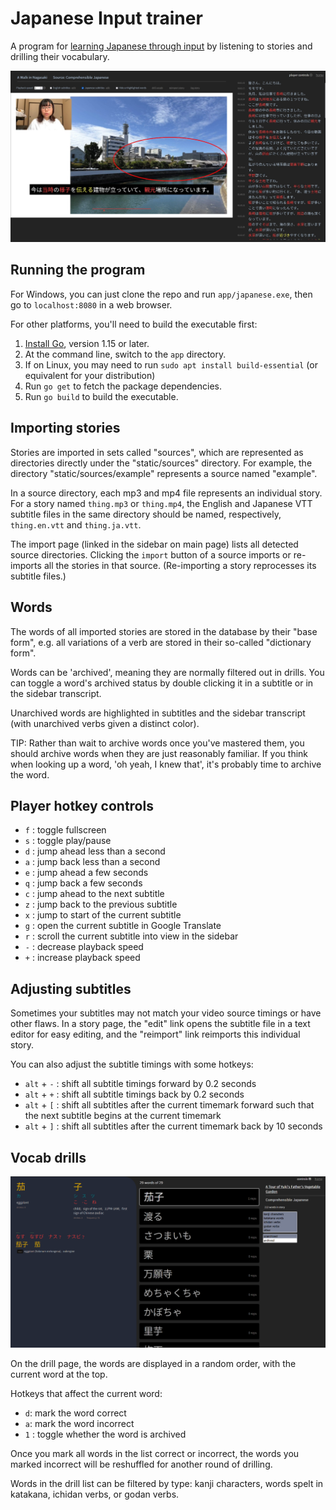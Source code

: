 # Japanese Input trainer

A program for [learning Japanese through input](input.md) by listening to stories and drilling their vocabulary.

![](./images/story.jpg)

## Running the program

For Windows, you can just clone the repo and run `app/japanese.exe`, then go to `localhost:8080` in a web browser.

For other platforms, you'll need to build the executable first:

1. [Install Go](https://go.dev/doc/install), version 1.15 or later.
1. At the command line, switch to the `app` directory.
1. If on Linux, you may need to run `sudo apt install build-essential` (or equivalent for your distribution)
1. Run `go get` to fetch the package dependencies.
1. Run `go build` to build the executable.

## Importing stories

Stories are imported in sets called "sources", which are represented as directories directly under the "static/sources" directory. For example, the directory "static/sources/example" represents a source named "example".

In a source directory, each mp3 and mp4 file represents an individual story. For a story named `thing.mp3` or `thing.mp4`, the English and Japanese VTT subtitle files in the same directory should be named, respectively, `thing.en.vtt` and `thing.ja.vtt`.

The import page (linked in the sidebar on main page) lists all detected source directories. Clicking the `import` button of a source imports or re-imports all the stories in that source. (Re-importing a story reprocesses its subtitle files.)

## Words

The words of all imported stories are stored in the database by their "base form", e.g. all variations of a verb are stored in their so-called "dictionary form".

Words can be 'archived', meaning they are normally filtered out in drills. You can toggle a word's archived status by double clicking it in a subtitle or in the sidebar transcript.

Unarchived words are highlighted in subtitles and the sidebar transcript (with unarchived verbs given a distinct color).

TIP: Rather than wait to archive words once you've mastered them, you should archive words when they are just reasonably familiar. If you think when looking up a word, 'oh yeah, I knew that', it's probably time to archive the word.

## Player hotkey controls

- `f` : toggle fullscreen
- `s` : toggle play/pause
- `d` : jump ahead less than a second
- `a` : jump back less than a second
- `e` : jump ahead a few seconds
- `q` : jump back a few seconds
- `c` : jump ahead to the next subtitle
- `z` : jump back to the previous subtitle
- `x` : jump to start of the current subtitle
- `g` : open the current subtitle in Google Translate
- `r` : scroll the current subtitle into view in the sidebar
- `-` : decrease playback speed
- `+` : increase playback speed

## Adjusting subtitles

Sometimes your subtitles may not match your video source timings or have other flaws. In a story page, the "edit" link opens the subtitle file in a text editor for easy editing, and the "reimport" link reimports this individual story.

You can also adjust the subtitle timings with some hotkeys:

- `alt` + `-` : shift all subtitle timings forward by 0.2 seconds
- `alt` + `+` : shift all subtitle timings back by 0.2 seconds
- `alt` + `[` : shift all subtitles after the current timemark forward such that the next subtitle begins at the current timemark
- `alt` + `]` : shift all subtitles after the current timemark back by 10 seconds

## Vocab drills

![](./images/drill.png)

On the drill page, the words are displayed in a random order, with the current word at the top.

Hotkeys that affect the current word:

- `d`: mark the word correct
- `a`: mark the word incorrect
- `1` : toggle whether the word is archived

Once you mark all words in the list correct or incorrect, the words you marked incorrect will be reshuffled for another round of drilling.

Words in the drill list can be filtered by type: kanji characters, words spelt in katakana, ichidan verbs, or godan verbs.